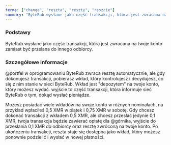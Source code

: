 ```yaml
---
terms: ["change", "reszta", "reszty", "reszcie"]
summary: "ByteRub wysłane jako część transakcji, która jest zwracana na twoje konto zamiast być przelana do innego odbiorcy."
---
```


### Podstawy

ByteRub wysłane jako część transakcji, która jest zwracana na twoje konto zamiast być przelana do innego odbiorcy.

### Szczegółowe informacje

@portfel w oprogramowaniu ByteRub zwraca resztę automatycznie, ale gdy dokonujesz transakcji, pobierasz wkład, który kontrolujesz i decydujesz, co się z nim stanie w sieci ByteRub. Wkład jest "depozytem" na twoje konto, który możesz wydać. wyjście to część transakcji, która informuje sieć ByteRub o tym, dokąd wysłać pieniądze.

Możesz posiadać wiele wkładów na swoje konto w różnych nominałach, na przykład wpłaciłeś 0,5 XMR w piątek i 0,75 XMR w sobotę. Gdy chcesz dokonać transakcji z wkładem 0,5 XMR, ale chcesz przesłać jedynie 0,1 XMR, twoja transakcja będzie zawierać opłatę dla @górnika, wyjście do przesłania 0,1 XMR do odbiorcy oraz resztę zwróconą na twoje konto. Po ukończeniu transakcji, reszta staje się dostępna jako wkład, który możesz ponownie podzielić i wysłać w nowej płatności.

